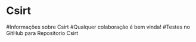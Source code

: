 # Csirt

#Informações sobre Csirt
#Qualquer colaboração é bem vinda!
#Testes no GitHub para Repositorio Csirt
